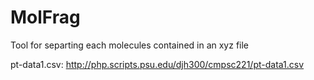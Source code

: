 # MolFrag
Tool for separting each molecules contained in an xyz file


pt-data1.csv: http://php.scripts.psu.edu/djh300/cmpsc221/pt-data1.csv
